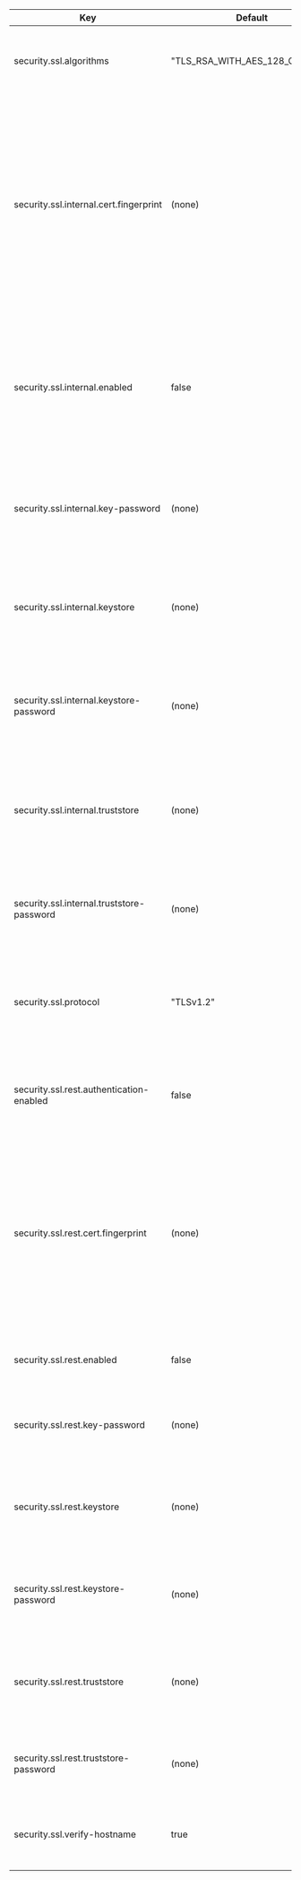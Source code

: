 | Key | Default | Type | Description |
|-----|---------|------|-------------|
| security.ssl.algorithms | "TLS_RSA_WITH_AES_128_CBC_SHA" | String | The comma separated list of standard SSL algorithms to be supported. Read more [here](http://docs.oracle.com/javase/8/docs/technotes/guides/security/StandardNames.html#ciphersuites) |
| security.ssl.internal.cert.fingerprint | (none) | String | The sha1 fingerprint of the internal certificate. This further protects the internal communication to present the exact certificate used by Flink.This is necessary where one cannot use private CA(self signed) or there is internal firm wide CA is required |
| security.ssl.internal.enabled | false | Boolean | Turns on SSL for internal network communication. Optionally, specific components may override this through their own settings (rpc, data transport, REST, etc). |
| security.ssl.internal.key-password | (none) | String | The secret to decrypt the key in the keystore for Flink's internal endpoints (rpc, data transport, blob server). |
| security.ssl.internal.keystore | (none) | String | The Java keystore file with SSL Key and Certificate, to be used Flink's internal endpoints (rpc, data transport, blob server). |
| security.ssl.internal.keystore-password | (none) | String | The secret to decrypt the keystore file for Flink's for Flink's internal endpoints (rpc, data transport, blob server). |
| security.ssl.internal.truststore | (none) | String | The truststore file containing the public CA certificates to verify the peer for Flink's internal endpoints (rpc, data transport, blob server). |
| security.ssl.internal.truststore-password | (none) | String | The password to decrypt the truststore for Flink's internal endpoints (rpc, data transport, blob server). |
| security.ssl.protocol | "TLSv1.2" | String | The SSL protocol version to be supported for the ssl transport. Note that it doesn’t support comma separated list. |
| security.ssl.rest.authentication-enabled | false | Boolean | Turns on mutual SSL authentication for external communication via the REST endpoints. |
| security.ssl.rest.cert.fingerprint | (none) | String | The sha1 fingerprint of the rest certificate. This further protects the rest REST endpoints to present certificate which is only used by proxy serverThis is necessary where once uses public CA or internal firm wide CA |
| security.ssl.rest.enabled | false | Boolean | Turns on SSL for external communication via the REST endpoints. |
| security.ssl.rest.key-password | (none) | String | The secret to decrypt the key in the keystore for Flink's external REST endpoints. |
| security.ssl.rest.keystore | (none) | String | The Java keystore file with SSL Key and Certificate, to be used Flink's external REST endpoints. |
| security.ssl.rest.keystore-password | (none) | String | The secret to decrypt the keystore file for Flink's for Flink's external REST endpoints. |
| security.ssl.rest.truststore | (none) | String | The truststore file containing the public CA certificates to verify the peer for Flink's external REST endpoints. |
| security.ssl.rest.truststore-password | (none) | String | The password to decrypt the truststore for Flink's external REST endpoints. |
| security.ssl.verify-hostname | true | Boolean | Flag to enable peer’s hostname verification during ssl handshake. |
